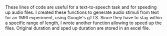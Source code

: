 These lines of code are useful for a text-to-speech task and for speeding up audio files. 
I created these functions to generate audio stimuli from text for an fMRI experiment, using Google's gTTS. Since they have to stay within a specific range of length, I wrote another function allowing to speed up the files. Original duration and sped up duration are stored in an excel file.
